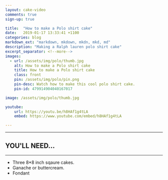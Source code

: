 ```yaml
---
layout: cake-video
comments: true
sign-up: true

title:  "How to make a Polo shirt cake"
date:   2019-01-17 13:33:41 +1100
categories: blog
markdown_ext: "markdown, mkdown, mkdn, mkd, md"
description: "Making a Ralph lauren polo shirt cake"
excerpt_separator: <!--more-->
images: 
  - url: /assets/img/polo/thumb.jpg
    alt: How to make a Polo shirt cake
    title: How to make a Polo shirt cake
    class: front
    pin: /assets/img/polo/pin.png
    pin-desc: Watch how to make this cool polo shirt cake.
    pin-id: 479914904040167017

image: /assets/img/polo/thumb.jpg

youtube:
    url: https://youtu.be/h8HAf1g4tLA
    embed: https://www.youtube.com/embed/h8HAf1g4tLA

---
```



---

## YOU'LL NEED...

---

- Three 8\*8 inch sqaure cakes.
- Ganache or buttercream.
- Fondant







